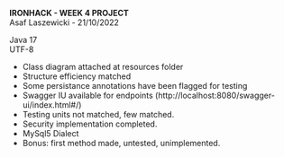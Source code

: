 <b>IRONHACK - WEEK 4 PROJECT</b> </br>
Asaf Laszewicki - 21/10/2022

Java 17</br>
UTF-8

- Class diagram attached at resources folder
- Structure efficiency matched 
- Some persistance annotations have been flagged for testing
- Swagger IU available for endpoints (http://localhost:8080/swagger-ui/index.html#/)
- Testing units not matched, few matched.
- Security implementation completed.
- MySql5 Dialect
- Bonus: first method made, untested, unimplemented.

<object data="src/main/resources/Week4ProjectClassDiagram.pdf" type="application/pdf" width="100%"> 
</object>

